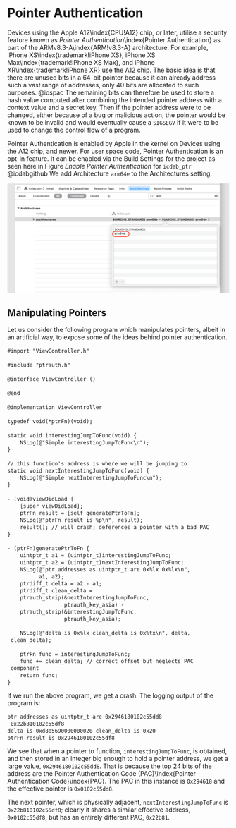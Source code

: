 # Pointer Authentication

Devices using the Apple A12\index{CPU!A12} chip, or later, utilise a security feature known as _Pointer Authentication_\index{Pointer Authentication} as part of the ARMv8.3-A\index{ARM!v8.3-A} architecture.  For example, iPhone XS\index{trademark!iPhone XS}, iPhone XS Max\index{trademark!iPhone XS Max}, and iPhone XR\index{trademark!iPhone XR} use the A12 chip.  The basic idea is that there are unused bits in a 64-bit pointer because it can already address such a vast range of addresses, only 40 bits are allocated to such purposes. @iospac  The remaining bits can therefore be used to store a hash value computed after combining the intended pointer address with a context value and a secret key.  Then if the pointer address were to be changed, either because of a bug or malicious action, the pointer would be known to be invalid and would eventually cause a `SIGSEGV` if it were to be used to change the control flow of a program.

Pointer Authentication is enabled by Apple in the kernel on Devices using the A12 chip, and newer.  For user space code, Pointer Authentication is an opt-in feature.  It can be enabled via the Build Settings for the project as seen here in Figure _Enable Pointer Authentication_ for `icdab_ptr`  @icdabgithub  We add Architecture `arm64e` to the Architectures setting.

![Enable Pointer Authentication](screenshots/enable_ptr_auth.png)


## Manipulating Pointers

Let us consider the following program which manipulates pointers, albeit in an artificial way, to expose some of the ideas behind pointer authentication.

```
#import "ViewController.h"

#include "ptrauth.h"

@interface ViewController ()

@end

@implementation ViewController

typedef void(*ptrFn)(void);

static void interestingJumpToFunc(void) {
    NSLog(@"Simple interestingJumpToFunc\n");
}

// this function's address is where we will be jumping to
static void nextInterestingJumpToFunc(void) {
    NSLog(@"Simple nextInterestingJumpToFunc\n");
}

- (void)viewDidLoad {
    [super viewDidLoad];
    ptrFn result = [self generatePtrToFn];
    NSLog(@"ptrFn result is %p\n", result);
    result(); // will crash; deferences a pointer with a bad PAC
}

- (ptrFn)generatePtrToFn {
    uintptr_t a1 = (uintptr_t)interestingJumpToFunc;
    uintptr_t a2 = (uintptr_t)nextInterestingJumpToFunc;
    NSLog(@"ptr addresses as uintptr_t are 0x%lx 0x%lx\n",
          a1, a2);
    ptrdiff_t delta = a2 - a1;
    ptrdiff_t clean_delta =
    ptrauth_strip(&nextInterestingJumpToFunc,
                  ptrauth_key_asia) -
    ptrauth_strip(&interestingJumpToFunc,
                  ptrauth_key_asia);
    
    NSLog(@"delta is 0x%lx clean_delta is 0x%tx\n", delta,
 clean_delta);
    
    ptrFn func = interestingJumpToFunc;
    func += clean_delta; // correct offset but neglects PAC
 component
    return func;
}
```

If we run the above program, we get a crash.  The logging output of the program is:

```
ptr addresses as uintptr_t are 0x2946180102c55dd8
 0x22b810102c55df8
delta is 0xd8e5690000000020 clean_delta is 0x20
ptrFn result is 0x2946180102c55df8
```

We see that when a pointer to function, `interestingJumpToFunc`, is obtained, and then stored in an integer big enough to hold a pointer address, we get a large value, `0x2946180102c55dd8`.  That is because the top 24 bits of the address are the Pointer Authentication Code (PAC)\index{Pointer Authentication Code}\index{PAC}.  The PAC in this instance is `0x294618` and the effective pointer is `0x0102c55dd8`.

The next pointer, which is physically adjacent, `nextInterestingJumpToFunc` is `0x22b810102c55df8`; clearly it shares a similar effective address, `0x0102c55df8`, but has an entirely different PAC, `0x22b81`.


